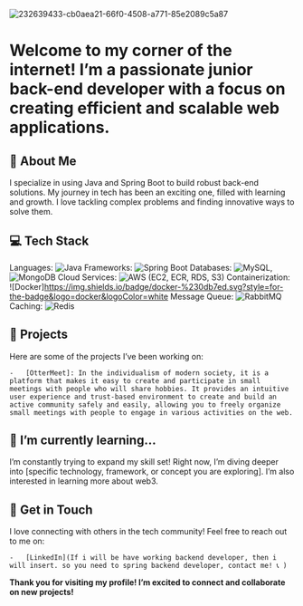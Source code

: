 
![232639433-cb0aea21-66f0-4508-a771-85e2089c5a87](https://github.com/user-attachments/assets/d66528ce-c08c-4c69-8a02-6f894aee664c)


# Welcome to my corner of the internet! I’m a passionate junior back-end developer with a focus on creating efficient and scalable web applications.

## 🚀 About Me

I specialize in using Java and Spring Boot to build robust back-end solutions. My journey in tech has been an exciting one, filled with learning and growth. I love tackling complex problems and finding innovative ways to solve them.

## 💻 Tech Stack

Languages: 
 ![Java](https://img.shields.io/badge/Java-ED8B00?style=for-the-badge&logo=openjdk&logoColor=white)
Frameworks: 
 ![Spring Boot](https://img.shields.io/badge/Spring-6DB33F?style=for-the-badge&logo=spring&logoColor=white)
Databases: 
 ![MySQL](https://img.shields.io/badge/MySQL-00000F?style=for-the-badge&logo=mysql&logoColor=white), ![MongoDB](https://img.shields.io/badge/MongoDB-4EA94B?style=for-the-badge&logo=mongodb&logoColor=white)
Cloud Services: 
 ![AWS ](https://img.shields.io/badge/Amazon_AWS-FF9900?style=for-the-badge&logo=amazonaws&logoColor=whit) (EC2, ECR, RDS, S3)
Containerization:
 ![Docker]https://img.shields.io/badge/docker-%230db7ed.svg?style=for-the-badge&logo=docker&logoColor=white
 Message Queue: 
 ![RabbitMQ](https://img.shields.io/badge/rabbitmq-%23FF6600.svg?&style=for-the-badge&logo=rabbitmq&logoColor=white)
Caching: 
 ![Redis](https://img.shields.io/badge/redis-%23DD0031.svg?&style=for-the-badge&logo=redis&logoColor=white)

## 🌟 Projects

Here are some of the projects I’ve been working on:

	-	[OtterMeet]: In the individualism of modern society, it is a platform that makes it easy to create and participate in small meetings with people who will share hobbies. It provides an intuitive user experience and trust-based environment to create and build an active community safely and easily, allowing you to freely organize small meetings with people to engage in various activities on the web.

## 🌱 I’m currently learning…

I’m constantly trying to expand my skill set! Right now, I’m diving deeper into [specific technology, framework, or concept you are exploring]. I’m also interested in learning more about web3.

## 💬 Get in Touch

I love connecting with others in the tech community! Feel free to reach out to me on:

	- 	[LinkedIn](If i will be have working backend developer, then i will insert. so you need to spring backend developer, contact me! 📞 )

**Thank you for visiting my profile! I’m excited to connect and collaborate on new projects!**
